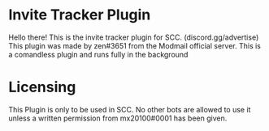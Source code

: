 # Invite Tracker Plugin
 Hello there! This is the invite tracker plugin for SCC. (discord.gg/advertise) This plugin was made by zen#3651 from the Modmail official server. This is a comandless plugin and runs fully in the background

# Licensing
This Plugin is only to be used in SCC. No other bots are allowed to use it unless a written permission from mx20100#0001 has been given.
